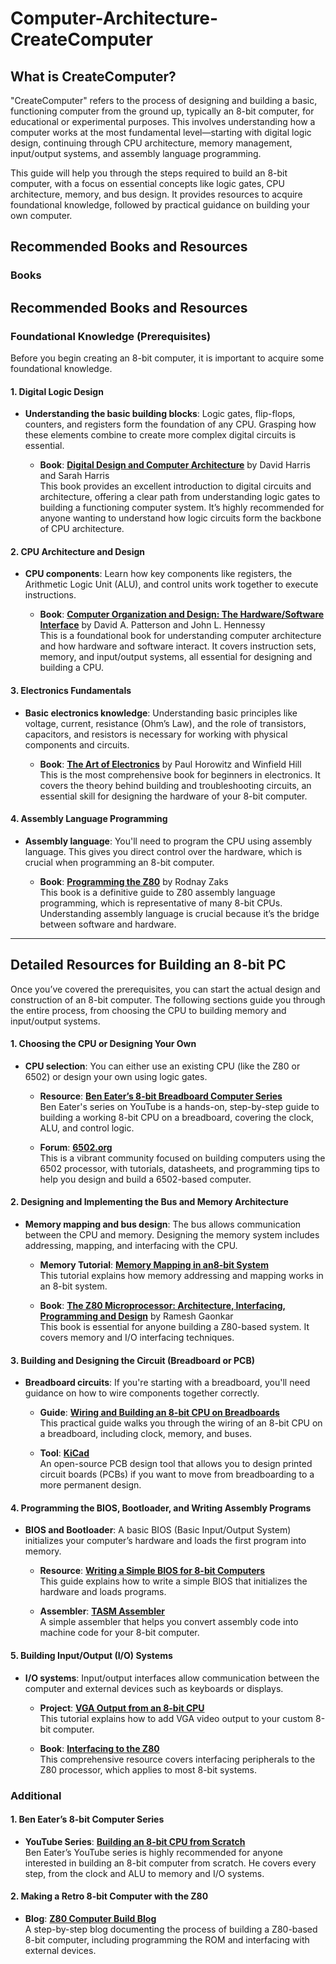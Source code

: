 # **Computer-Architecture-CreateComputer**

## What is CreateComputer?

"CreateComputer" refers to the process of designing and building a basic, functioning computer from the ground up, typically an 8-bit computer, for educational or experimental purposes. This involves understanding how a computer works at the most fundamental level—starting with digital logic design, continuing through CPU architecture, memory management, input/output systems, and assembly language programming.

This guide will help you through the steps required to build an 8-bit computer, with a focus on essential concepts like logic gates, CPU architecture, memory, and bus design. It provides resources to acquire foundational knowledge, followed by practical guidance on building your own computer.

## Recommended Books and Resources

### Books

## Recommended Books and Resources

### **Foundational Knowledge (Prerequisites)**

Before you begin creating an 8-bit computer, it is important to acquire some foundational knowledge.

#### 1. **Digital Logic Design**

- **Understanding the basic building blocks**: Logic gates, flip-flops, counters, and registers form the foundation of any CPU. Grasping how these elements combine to create more complex digital circuits is essential.

  - **Book**: [**Digital Design and Computer Architecture**](https://github.com/kaitoukito/Computer-Science-Textbooks/blob/master/Digital-Design-and-Computer-Architecture-RISC-V-Edition.pdf) by David Harris and Sarah Harris  
    This book provides an excellent introduction to digital circuits and architecture, offering a clear path from understanding logic gates to building a functioning computer system. It’s highly recommended for anyone wanting to understand how logic circuits form the backbone of CPU architecture.

#### 2. **CPU Architecture and Design**

- **CPU components**: Learn how key components like registers, the Arithmetic Logic Unit (ALU), and control units work together to execute instructions.

  - **Book**: [**Computer Organization and Design: The Hardware/Software Interface**](https://theswissbay.ch/pdf/Books/Computer%20science/Computer%20Organization%20and%20Design-%20The%20HW_SW%20Inteface%205th%20edition%20-%20David%20A.%20Patterson%20%26%20John%20L.%20Hennessy.pdf) by David A. Patterson and John L. Hennessy  
    This is a foundational book for understanding computer architecture and how hardware and software interact. It covers instruction sets, memory, and input/output systems, all essential for designing and building a CPU.

#### 3. **Electronics Fundamentals**

- **Basic electronics knowledge**: Understanding basic principles like voltage, current, resistance (Ohm’s Law), and the role of transistors, capacitors, and resistors is necessary for working with physical components and circuits.

  - **Book**: [**The Art of Electronics**](https://eclass.uniwa.gr/modules/document/index.php?course=EEE265&download=/6218412aGLbn/5e6db8cd5KNP.pdf) by Paul Horowitz and Winfield Hill  
    This is the most comprehensive book for beginners in electronics. It covers the theory behind building and troubleshooting circuits, an essential skill for designing the hardware of your 8-bit computer.

#### 4. **Assembly Language Programming**

- **Assembly language**: You'll need to program the CPU using assembly language. This gives you direct control over the hardware, which is crucial when programming an 8-bit computer.

  - **Book**: [**Programming the Z80**](http://www.z80.info/zip/programming_the_z80_3rd_edition.pdf) by Rodnay Zaks  
    This book is a definitive guide to Z80 assembly language programming, which is representative of many 8-bit CPUs. Understanding assembly language is crucial because it’s the bridge between software and hardware.

---

## **Detailed Resources for Building an 8-bit PC**

Once you’ve covered the prerequisites, you can start the actual design and construction of an 8-bit computer. The following sections guide you through the entire process, from choosing the CPU to building memory and input/output systems.

#### 1. **Choosing the CPU or Designing Your Own**

- **CPU selection**: You can either use an existing CPU (like the Z80 or 6502) or design your own using logic gates.

  - **Resource**: [**Ben Eater’s 8-bit Breadboard Computer Series**](https://eater.net/8bit)  
    Ben Eater's series on YouTube is a hands-on, step-by-step guide to building a working 8-bit CPU on a breadboard, covering the clock, ALU, and control logic.

  - **Forum**: [**6502.org**](http://www.6502.org/)  
    This is a vibrant community focused on building computers using the 6502 processor, with tutorials, datasheets, and programming tips to help you design and build a 6502-based computer.

#### 2. **Designing and Implementing the Bus and Memory Architecture**

- **Memory mapping and bus design**: The bus allows communication between the CPU and memory. Designing the memory system includes addressing, mapping, and interfacing with the CPU.

  - **Memory Tutorial**: [**Memory Mapping in an8-bit System**](https://projects.drogon.net/6502/memory-mapping/)  
    This tutorial explains how memory addressing and mapping works in an 8-bit system.

  - **Book**: [**The Z80 Microprocessor: Architecture, Interfacing, Programming and Design**](http://www.primrosebank.net/computers/mtx/projects/mtxplus/data/books/TheZ80Microprocessor.pdf) by Ramesh Gaonkar  
    This book is essential for anyone building a Z80-based system. It covers memory and I/O interfacing techniques.

#### 3. **Building and Designing the Circuit (Breadboard or PCB)**

- **Breadboard circuits**: If you're starting with a breadboard, you'll need guidance on how to wire components together correctly.

  - **Guide**: [**Wiring and Building an 8-bit CPU on Breadboards**](https://projects.nikolasdesign.com/microcomputer-on-a-breadboard/)  
    This practical guide walks you through the wiring of an 8-bit CPU on a breadboard, including clock, memory, and buses.

  - **Tool**: [**KiCad**](https://kicad.org/)  
    An open-source PCB design tool that allows you to design printed circuit boards (PCBs) if you want to move from breadboarding to a more permanent design.

#### 4. **Programming the BIOS, Bootloader, and Writing Assembly Programs**

- **BIOS and Bootloader**: A basic BIOS (Basic Input/Output System) initializes your computer’s hardware and loads the first program into memory.

  - **Resource**: [**Writing a Simple BIOS for 8-bit Computers**](https://www.cs.bham.ac.uk/~exr/lectures/opsys/10_11/lectures/os-dev.pdf)  
    This guide explains how to write a simple BIOS that initializes the hardware and loads programs.

  - **Assembler**: [**TASM Assembler**](http://archives.oldskool.org/pub/misc/Software/Programming/tasm/Mastering%20Turbo%20Assembler/mastering_turbo_assembler_-_second_edition.pdf)  
    A simple assembler that helps you convert assembly code into machine code for your 8-bit computer.

#### 5. **Building Input/Output (I/O) Systems**

- **I/O systems**: Input/output interfaces allow communication between the computer and external devices such as keyboards or displays.

  - **Project**: [**VGA Output from an 8-bit CPU**](https://eater.net/vga)  
    This tutorial explains how to add VGA video output to your custom 8-bit computer.

  - **Book**: [**Interfacing to the Z80**](https://www.zilog.com/docs/z80/um0080.pdf)  
    This comprehensive resource covers interfacing peripherals to the Z80 processor, which applies to most 8-bit systems.

### **Additional**
#### 1. **Ben Eater’s 8-bit Computer Series**

- **YouTube Series**: [**Building an 8-bit CPU from Scratch**](https://www.youtube.com/watch?v=HyznrdDSSGM)  
  Ben Eater’s YouTube series is highly recommended for anyone interested in building an 8-bit computer from scratch. He covers every step, from the clock and ALU to memory and I/O systems.

#### 2. **Making a Retro 8-bit Computer with the Z80**

- **Blog**: [**Z80 Computer Build Blog**](https://pdfroom.com/books/build-your-own-z80-computer-steve-ciarcia/X6234b3654Z/download)  
  A step-by-step blog documenting the process of building a Z80-based 8-bit computer, including programming the ROM and interfacing with external devices.
